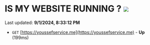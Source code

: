 # IS MY WEBSITE RUNNING ? [![](https://img.shields.io/static/v1?label=Sponsor&message=%E2%9D%A4&logo=GitHub&color=%23fe8e86)](https://github.com/sponsors/Youssef-Lehmam)

Last updated: **9/1/2024, 8:33:12 PM**

- `GET` [https://youssefservice.me](https://youssefservice.me) - **Up** (199ms)
